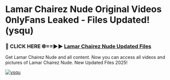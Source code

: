 # Lamar Chairez Nude Original Videos 0nlyFans Leaked - Files Updated! (ysqu)

<h3>🔴 CLICK HERE 🌐==►► <a href="https://tinyurl.com/5h6xmrr3" rel="nofollow">Lamar Chairez Nude Updated Files</a></h3>

Get Lamar Chairez Nude and all content. Now you can access all videos and pictures of Lamar Chairez Nude. New Updated Files 2025!

[![ysqu](https://i.imgur.com/KVD873Z.gif)](https://tinyurl.com/5h6xmrr3)
